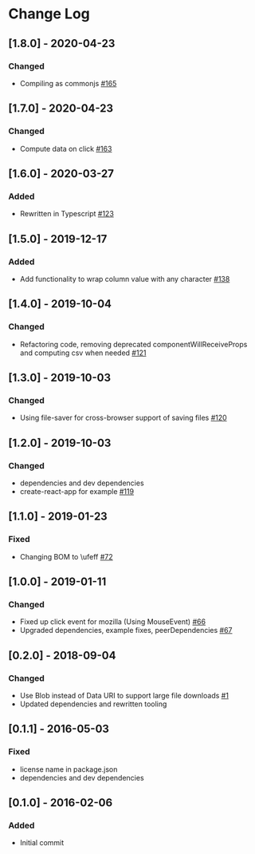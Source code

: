 # Change Log

## [1.8.0] - 2020-04-23

### Changed

- Compiling as commonjs [#165](https://github.com/dolezel/react-csv-downloader/pull/165)

## [1.7.0] - 2020-04-23

### Changed

- Compute data on click [#163](https://github.com/dolezel/react-csv-downloader/pull/163)

## [1.6.0] - 2020-03-27

### Added

- Rewritten in Typescript [#123](https://github.com/dolezel/react-csv-downloader/pull/123)

## [1.5.0] - 2019-12-17

### Added

- Add functionality to wrap column value with any character [#138](https://github.com/dolezel/react-csv-downloader/pull/138)

## [1.4.0] - 2019-10-04

### Changed

- Refactoring code, removing deprecated componentWillReceiveProps and computing csv when needed [#121](https://github.com/dolezel/react-csv-downloader/pull/121)

## [1.3.0] - 2019-10-03

### Changed

- Using file-saver for cross-browser support of saving files [#120](https://github.com/dolezel/react-csv-downloader/pull/120)

## [1.2.0] - 2019-10-03

### Changed

- dependencies and dev dependencies
- create-react-app for example [#119](https://github.com/dolezel/react-csv-downloader/pull/119)

## [1.1.0] - 2019-01-23

### Fixed

- Changing BOM to \ufeff [#72](https://github.com/dolezel/react-csv-downloader/pull/72)

## [1.0.0] - 2019-01-11

### Changed

- Fixed up click event for mozilla (Using MouseEvent) [#66](https://github.com/dolezel/react-csv-downloader/pull/66)
- Upgraded dependencies, example fixes, peerDependencies [#67](https://github.com/dolezel/react-csv-downloader/pull/67)

## [0.2.0] - 2018-09-04

### Changed

- Use Blob instead of Data URI to support large file downloads [#1](https://github.com/dolezel/react-csv-downloader/pull/1)
- Updated dependencies and rewritten tooling

## [0.1.1] - 2016-05-03

### Fixed

- license name in package.json
- dependencies and dev dependencies

## [0.1.0] - 2016-02-06

### Added

- Initial commit
